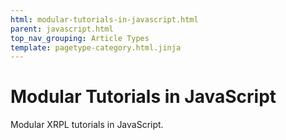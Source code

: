```yaml
---
html: modular-tutorials-in-javascript.html
parent: javascript.html
top_nav_grouping: Article Types
template: pagetype-category.html.jinja
---
```

# Modular Tutorials in JavaScript
Modular XRPL tutorials in JavaScript.